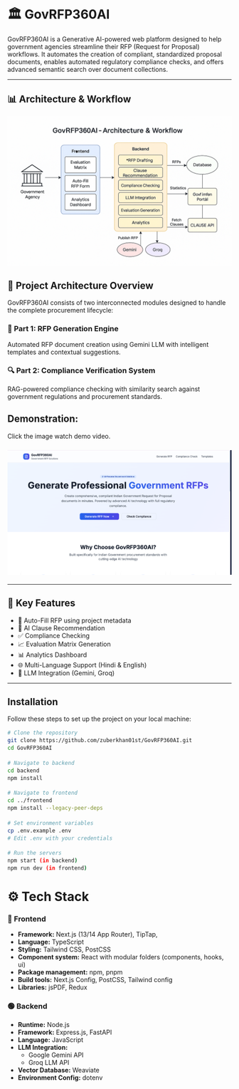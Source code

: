 # 🏛️ GovRFP360AI

GovRFP360AI is a Generative AI-powered web platform designed to help government agencies streamline their RFP (Request for Proposal) workflows. It automates the creation of compliant, standardized proposal documents, enables automated regulatory compliance checks, and offers advanced semantic search over document collections.


---

## 📊 Architecture & Workflow

![GovRFP360AI Architecture](./public/architecture.png)

## 🌟 Project Architecture Overview
GovRFP360AI consists of two interconnected modules designed to handle the complete procurement lifecycle:

### 📝 Part 1: RFP Generation Engine
Automated RFP document creation using Gemini LLM with intelligent templates and contextual suggestions.

### 🔍 Part 2: Compliance Verification System
RAG-powered compliance checking with similarity search against government regulations and procurement standards.


## Demonstration:
Click the image watch demo video.
### [![Watch the video](public/thumbnail.png)](https://youtu.be/nh3pHt71j8Q)

---

## 🔧 Key Features

- 📝 Auto-Fill RFP using project metadata
- 🧠 AI Clause Recommendation
- ✅ Compliance Checking
- 📈 Evaluation Matrix Generation
- 📊 Analytics Dashboard
- 🌐 Multi-Language Support (Hindi & English)
- 🤖 LLM Integration (Gemini, Groq)

---

## Installation

Follow these steps to set up the project on your local machine:

```bash
# Clone the repository
git clone https://github.com/zuberkhan01st/GovRFP360AI.git
cd GovRFP360AI

# Navigate to backend
cd backend
npm install

# Navigate to frontend
cd ../frontend
npm install --legacy-peer-deps

# Set environment variables
cp .env.example .env
# Edit .env with your credentials

# Run the servers
npm start (in backend)
npm run dev (in frontend)

```


# ⚙️ Tech Stack

### 🔵 Frontend
- **Framework:** Next.js (13/14 App Router), TipTap, 
- **Language:** TypeScript
- **Styling:** Tailwind CSS, PostCSS
- **Component system:** React with modular folders (components, hooks, ui)
- **Package management:** npm, pnpm
- **Build tools:** Next.js Config, PostCSS, Tailwind config
- **Libraries:** jsPDF, Redux

### 🟢 Backend
- **Runtime:** Node.js
- **Framework:** Express.js, FastAPI
- **Language:** JavaScript
- **LLM Integration:** 
  - Google Gemini API
  - Groq LLM API
- **Vector Database:** Weaviate
- **Environment Config:** dotenv



